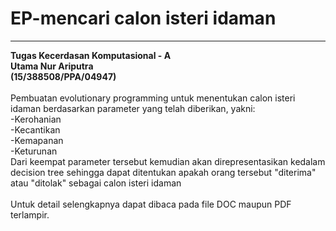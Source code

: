 # EP-mencari calon isteri idaman
-----
<b>Tugas Kecerdasan Komputasional - A<br />
Utama Nur Ariputra <br />(15/388508/PPA/04947)
</b><br /><br />
Pembuatan evolutionary programming untuk menentukan calon isteri idaman berdasarkan parameter yang telah diberikan, yakni:<br />
-Kerohanian<br />
-Kecantikan<br />
-Kemapanan<br />
-Keturunan<br />
Dari keempat parameter tersebut kemudian akan direpresentasikan kedalam decision tree sehingga dapat ditentukan apakah orang tersebut "diterima" atau "ditolak" sebagai calon isteri idaman <br /><br />
Untuk detail selengkapnya dapat dibaca pada file DOC maupun PDF terlampir.
